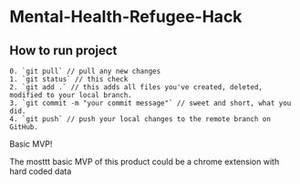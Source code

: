 # Mental-Health-Refugee-Hack


## How to run project
    0. `git pull` // pull any new changes
    1. `git status` // this check
    2. `git add .` // this adds all files you've created, deleted, modified to your local branch.
    3. `git commit -m "your commit message"` // sweet and short, what you did.
    4. `git push` // push your local changes to the remote branch on GitHub.



Basic MVP!

The mosttt basic MVP of this product could be a chrome extension with hard coded data